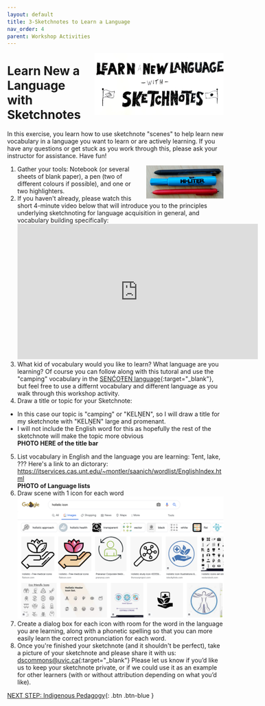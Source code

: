 ```yaml
---
layout: default
title: 3-Sketchnotes to Learn a Language
nav_order: 4
parent: Workshop Activities
---
```


<img src="images/act-5/learn-language.jpg" alt="Learn a New Language with Sketchnoting" style="float:right;width:300px;margin-left:10px;">

# Learn New a Language with Sketchnotes

In this exercise, you learn how to use sketchnote "scenes" to help learn new vocabulary in a language you want to learn or are actively learning. If you have any questions or get stuck as you work through this, please ask your instructor for assistance.  Have fun!

<img src="images/act-2/pens.png" alt="pens" style="float:right;width:180px;margin-left:10px;">

1.  Gather your tools: Notebook (or several sheets of blank paper), a pen (two of different colours if possible), and one or two highlighters. 
2.  If you haven't already, please watch this short 4-minute video below that will introduce you to the principles underlying sketchnoting for language acquisition in general, and vocabulary building specifically:<br>  
    <iframe width="560" height="315" src="https://www.youtube.com/embed/seb4JpMVVO0?start=45" title="YouTube video player" frameborder="0" allow="accelerometer; autoplay; clipboard-write; encrypted-media; gyroscope; picture-in-picture" allowfullscreen></iframe>  
3. What kid of vocabulary would you like to learn? What language are you learning? Of course you can follow along with this tutoral and use the "camping" vocabulary in the [SENĆOŦEN language](https://www.firstvoices.com/explore/FV/sections/Data/THE%20SEN%C4%86O%C5%A6EN%20LANGUAGE/SEN%C4%86O%C5%A6EN/SEN%C4%86O%C5%A6EN){:target="_blank"}, but feel free to use a differnt vocabulary and different language as you walk through this workshop activity.
4.  Draw a title or topic for your Sketchnote:
  - In this case our topic is "camping" or "KELṈEN", so I will draw a title for my sketchnote with "KELṈEN" large and promenant. 
  - I will not include the English word for this as hopefully the rest of the sketchnote will make the topic more obvious 
<br>**PHOTO HERE of the title bar**
5.  List vocabulary in English and the language you are learning: Tent, lake, ???  Here's a link to an dictorary: https://itservices.cas.unt.edu/~montler/saanich/wordlist/EnglishIndex.html
<br>**PHOTO of Language lists**
7.  Draw scene with 1 icon for each word
<br><img src="images/act-4/holistic-clip-art.png" alt="Google image search holistic clip art">
9.  Create a dialog box for each icon with room for the word in the language you are learning, along with a phonetic spelling so that you can more easily learn the correct pronunciation for each word.
8.  Once you're finished your sketchnote (and it shouldn't be perfect), take a picture of your sketchnote and please share it with us: [dscommons@uvic.ca](mailto:dscommons@uvic.ca){:target="_blank"}
Please let us know if you’d like us to keep your sketchnote private, or if we could use it as an example for other learners (with or without attribution depending on what you’d like).

[NEXT STEP: Indigenous Pedagogy](act-4-indigenous-pedagogy.html){: .btn .btn-blue }

